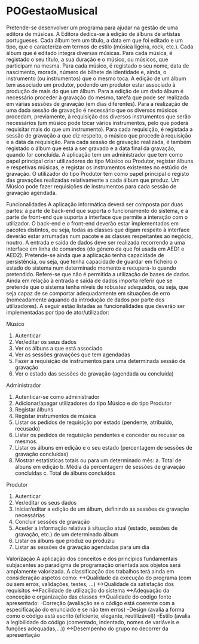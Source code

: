 # POGestaoMusical

Pretende-se desenvolver um programa para ajudar na gestão de uma editora de
músicas. A Editora dedica-se à edição de álbuns de artistas portugueses. Cada álbum
tem um título, a data em que foi editado e um tipo, que o caracteriza em termos de
estilo (música ligeira, rock, etc.). Cada álbum que é editado integra diversas músicas.
Para cada música, é registado o seu título, a sua duração e o músico, ou músicos, que
participam na mesma. Para cada músico, é registado o seu nome, data de nascimento,
morada, número de bilhete de identidade e, ainda, o instrumento (ou instrumentos) que
o mesmo toca.
A edição de um álbum tem associado um produtor, podendo um produtor estar
associado à produção de mais do que um álbum. Para a edição de um dado álbum é
necessário proceder à gravação do mesmo, tarefa que pode ser realizada em várias
sessões de gravação (em dias diferentes). Para a realização de uma dada sessão de
gravação é necessário que os diversos músicos procedam, previamente, à requisição dos
diversos instrumentos que serão necessários (um músico pode tocar vários
instrumentos, pelo que poderá requisitar mais do que um instrumento). Para cada
requisição, é registada a sessão de gravação a que diz respeito, o músico que procede à
requisição e a data da requisição. Para cada sessão de gravação realizada, é também
registado o álbum que está a ser gravado e a data final da gravação, quando for
concluída.
A aplicação tem um administrador que tem como papel principal criar utilizadores do
tipo Músico ou Produtor, registar álbuns e respetivas músicas, e registar os instrumentos
existentes no estúdio de gravação. O utilizador do tipo Produtor tem como papel
principal o registo das gravações realizadas relativamente a cada álbum que produz. Um
Músico pode fazer requisições de instrumentos para cada sessão de gravação agendada. 

Funcionalidades
A aplicação informática deverá ser composta por duas partes: a parte de back-end que
suporta o funcionamento do sistema, e a parte de front-end que suporta a interface que
permite a interação com o utilizador.
O back-end e o front-end deverão estar implementados em pacotes distintos, ou seja,
todas as classes que digam respeito à interface deverão estar arrumadas num pacote e
as classes respeitantes ao negócio, noutro.
A entrada e saída de dados deve ser realizada recorrendo a uma interface em linha de
comandos (do género da que foi usada em AED1 e AED2). Pretende-se ainda que a
aplicação tenha capacidade de persistência, ou seja, que tenha capacidade de guardar
em ficheiro o estado do sistema num determinado momento e recuperá-lo quando
pretendido. Refere-se que não é permitida a utilização de bases de dados. Ainda em
relação à entrada e saída de dados importa referir que se pretende que o sistema tenha
níveis de robustez adequados, ou seja, que seja capaz de se comportar adequadamente 
em situações de erro (nomeadamente aquando da introdução de dados por parte dos
utilizadores).
A seguir estão listadas as funcionalidades que deverão ser implementadas por tipo de
ator/utilizador:

Músico
1. Autenticar
2. Ver/editar os seus dados
3. Ver os álbuns a que está associado
4. Ver as sessões gravações que tem agendadas
5. Fazer a requisição de instrumentos para uma determinada sessão de gravação
6. Ver o estado das sessões de gravação (agendada ou concluída)

Administrador
1. Autenticar-se como administrador
2. Adicionar/apagar utilizadores do tipo Músico e do tipo Produtor
3. Registar álbuns
4. Registar instrumentos de música
5. Listar os pedidos de requisição por estado (pendente, atribuído, recusado)
6. Listar os pedidos de requisição pendentes e conceder ou recusar os mesmos.
7. Listar os álbuns em edição e o seu estado (percentagem de sessões de gravação
concluídas)
8. Mostrar estatísticas totais ou para um determinado mês:
a. Total de álbuns em edição
b. Média da percentagem de sessões de gravação concluídas
c. Total de álbuns concluídos

Produtor
1. Autenticar
2. Ver/editar os seus dados
3. Iniciar/editar a edição de um álbum, definindo as sessões de gravação
necessárias
4. Concluir sessões de gravação
5. Aceder a informação relativa à situação atual (estado, sessões de gravação,
etc.) de um determinado álbum
6. Listar os álbuns que produz ou produziu
7. Listar as sessões de gravação agendadas para um dia

Valorização
A aplicação dos conceitos e dos princípios fundamentais subjacentes ao paradigma de
programação orientada aos objetos será amplamente valorizada.
A classificação dos trabalhos terá ainda em consideração aspetos como: 
  <->Qualidade da execução do programa (com ou sem erros, validações,
    testes, …)
  <->Qualidade da satisfação dos requisitos
  <->Facilidade de utilização do sistema
  <->Adequação da conceção e organização das classes
  <->Qualidade do código fonte apresentado:
    -Correção (avaliação se o código está coerente com a
      especificação do enunciado e se não tem erros)
    -Design (avalia a forma como o código está escrito (eficiente,
      elegante, reutilizável))
    -Estilo (avalia a legibilidade do código (comentado, indentado,
      nomes de variáveis e funções adequadas,...))
  <->Desempenho do grupo no decorrer da apresentação 
